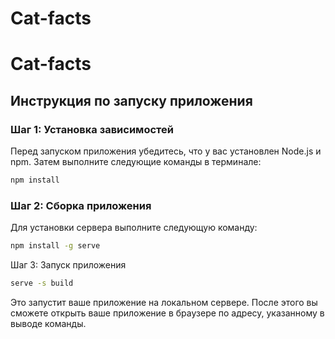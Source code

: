 # Cat-facts

# Cat-facts

## Инструкция по запуску приложения

### Шаг 1: Установка зависимостей

Перед запуском приложения убедитесь, что у вас установлен Node.js и npm. Затем выполните следующие команды в терминале:

```bash
npm install
```
### Шаг 2: Сборка приложения

Для установки сервера выполните следующую команду:

```bash
npm install -g serve
```

Шаг 3: Запуск приложения

```bash
serve -s build
```
Это запустит ваше приложение на локальном сервере. После этого вы сможете открыть ваше приложение в браузере по адресу, указанному в выводе команды.
